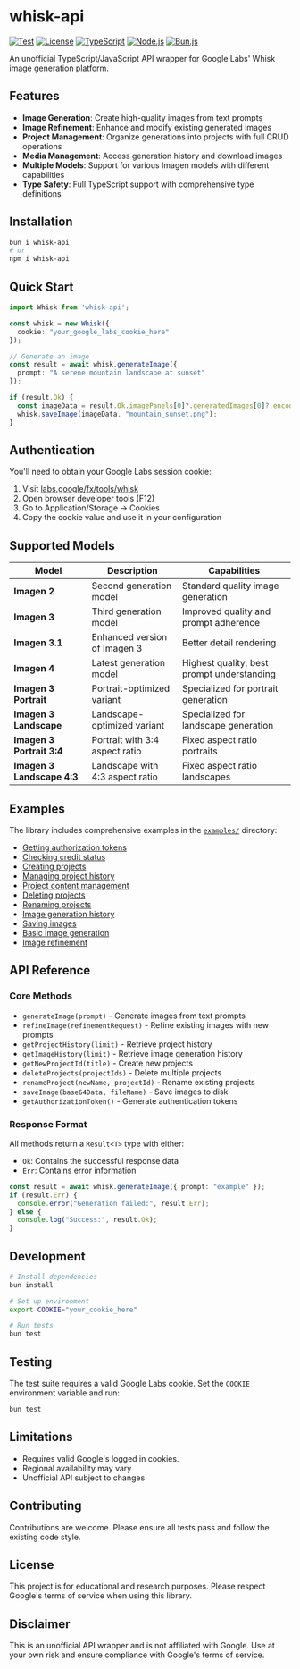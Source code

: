 # whisk-api

[![Test](https://github.com/rohitaryal/whisk-api/actions/workflows/test.yaml/badge.svg)](https://github.com/rohitaryal/whisk-api/actions/workflows/test.yaml)
[![License](https://img.shields.io/npm/l/whisk-api.svg)](https://github.com/rohitaryal/whisk-api/blob/main/LICENSE)
[![TypeScript](https://img.shields.io/badge/TypeScript-007ACC?logo=typescript&logoColor=white)](https://www.typescriptlang.org/)
[![Node.js](https://img.shields.io/badge/Node.js-339933?logo=node.js&logoColor=white)](https://nodejs.org/)
[![Bun.js](https://img.shields.io/badge/Bun.js-000000?logo=bun&logoColor=pink)](https://nodejs.org/)

An unofficial TypeScript/JavaScript API wrapper for Google Labs' Whisk image generation platform.

## Features

- **Image Generation**: Create high-quality images from text prompts
- **Image Refinement**: Enhance and modify existing generated images
- **Project Management**: Organize generations into projects with full CRUD operations
- **Media Management**: Access generation history and download images
- **Multiple Models**: Support for various Imagen models with different capabilities
- **Type Safety**: Full TypeScript support with comprehensive type definitions

## Installation

```bash
bun i whisk-api
# or
npm i whisk-api
```

## Quick Start

```typescript
import Whisk from 'whisk-api';

const whisk = new Whisk({
  cookie: "your_google_labs_cookie_here"
});

// Generate an image
const result = await whisk.generateImage({
  prompt: "A serene mountain landscape at sunset"
});

if (result.Ok) {
  const imageData = result.Ok.imagePanels[0]?.generatedImages[0]?.encodedImage;
  whisk.saveImage(imageData, "mountain_sunset.png");
}
```

## Authentication

You'll need to obtain your Google Labs session cookie:

1. Visit [labs.google/fx/tools/whisk](https://labs.google/fx/tools/whisk)
2. Open browser developer tools (F12)
3. Go to Application/Storage → Cookies
4. Copy the cookie value and use it in your configuration

## Supported Models

| Model | Description | Capabilities |
|-------|-------------|--------------|
| **Imagen 2** | Second generation model | Standard quality image generation |
| **Imagen 3** | Third generation model | Improved quality and prompt adherence |
| **Imagen 3.1** | Enhanced version of Imagen 3 | Better detail rendering |
| **Imagen 4** | Latest generation model | Highest quality, best prompt understanding |
| **Imagen 3 Portrait** | Portrait-optimized variant | Specialized for portrait generation |
| **Imagen 3 Landscape** | Landscape-optimized variant | Specialized for landscape generation |
| **Imagen 3 Portrait 3:4** | Portrait with 3:4 aspect ratio | Fixed aspect ratio portraits |
| **Imagen 3 Landscape 4:3** | Landscape with 4:3 aspect ratio | Fixed aspect ratio landscapes |

## Examples

The library includes comprehensive examples in the [`examples/`](examples/) directory:

- [Getting authorization tokens](examples/1_get_auth_tokens.ts)
- [Checking credit status](examples/2_get_credit_status.ts)
- [Creating projects](examples/3_create_new_project.ts)
- [Managing project history](examples/4_list_all_project_history.ts)
- [Project content management](examples/5_get_content_of_projects.ts)
- [Deleting projects](examples/6_delete_projects.ts)
- [Renaming projects](examples/7_rename_project.ts)
- [Image generation history](examples/8_get_image_generation_history.ts)
- [Saving images](examples/9_save_images.ts)
- [Basic image generation](examples/10_generate_image.ts)
- [Image refinement](examples/11_refine_image.ts)

## API Reference

### Core Methods

- `generateImage(prompt)` - Generate images from text prompts
- `refineImage(refinementRequest)` - Refine existing images with new prompts
- `getProjectHistory(limit)` - Retrieve project history
- `getImageHistory(limit)` - Retrieve image generation history
- `getNewProjectId(title)` - Create new projects
- `deleteProjects(projectIds)` - Delete multiple projects
- `renameProject(newName, projectId)` - Rename existing projects
- `saveImage(base64Data, fileName)` - Save images to disk
- `getAuthorizationToken()` - Generate authentication tokens

### Response Format

All methods return a `Result<T>` type with either:
- `Ok`: Contains the successful response data
- `Err`: Contains error information

```typescript
const result = await whisk.generateImage({ prompt: "example" });
if (result.Err) {
  console.error("Generation failed:", result.Err);
} else {
  console.log("Success:", result.Ok);
}
```

## Development

```bash
# Install dependencies
bun install

# Set up environment
export COOKIE="your_cookie_here"

# Run tests
bun test

```

## Testing

The test suite requires a valid Google Labs cookie. Set the `COOKIE` environment variable and run:

```bash
bun test
```

## Limitations

- Requires valid Google's logged in cookies.
- Regional availability may vary
- Unofficial API subject to changes

## Contributing

Contributions are welcome. Please ensure all tests pass and follow the existing code style.

## License

This project is for educational and research purposes. Please respect Google's terms of service when using this library.

## Disclaimer

This is an unofficial API wrapper and is not affiliated with Google. Use at your own risk and ensure compliance with Google's terms of service.